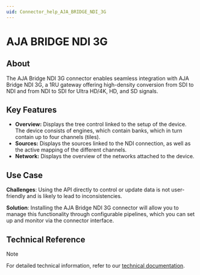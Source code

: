 ```yaml
---
uid: Connector_help_AJA_BRIDGE_NDI_3G
---
```


# AJA BRIDGE NDI 3G

## About

The AJA Bridge NDI 3G connector enables seamless integration with AJA Bridge NDI 3G, a 1RU gateway offering high-density conversion from SDI to NDI and from NDI to SDI for Ultra HD/4K, HD, and SD signals.

## Key Features

- **Overview:** Displays the tree control linked to the setup of the device. The device consists of engines, which contain banks, which in turn contain up to four channels (tiles).
- **Sources:** Displays the sources linked to the NDI connection, as well as the active mapping of the different channels.
- **Network:** Displays the overview of the networks attached to the device.

## Use Case

**Challenges**: Using the API directly to control or update data is not user-friendly and is likely to lead to inconsistencies. 

**Solution**: Installing the AJA Bridge NDI 3G connector will allow you to manage this functionality through configurable pipelines, which you can set up and monitor via the connector interface.

## Technical Reference

> [!NOTE]
> For detailed technical information, refer to our [technical documentation](xref:Connector_help_AJA_BRIDGE_NDI_3G_Technical).
